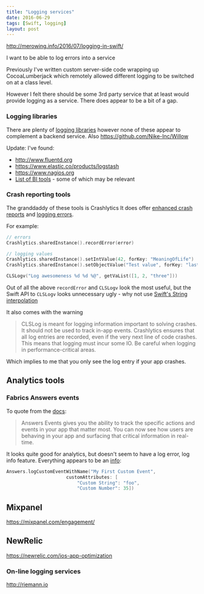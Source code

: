 ```yaml
---
title: "Logging services"
date: 2016-06-29
tags: [Swift, logging]
layout: post
---
```

http://merowing.info/2016/07/logging-in-swift/

I want to be able to log errors into a service

Previously I've written custom server-side code wrapping up CocoaLumberjack which remotely allowed different logging to be switched on at a class level.

However I felt there should be some 3rd party service that at least would provide logging as a service. There does appear to be a bit of a gap.

### Logging libraries
There are plenty of [logging libraries](https://github.com/matteocrippa/awesome-swift#logging) however none of these appear to complement a backend service. Also https://github.com/Nike-Inc/Willow

Update:
I've found:

* http://www.fluentd.org
* https://www.elastic.co/products/logstash
* https://www.nagios.org
* [List of BI tools](https://xebialabs.com/the-ultimate-devops-tool-chest/business-intelligence) - some of which may be relevant



### Crash reporting tools
The granddaddy of these tools is Crashlytics  It does offer [enhanced crash reports](https://docs.fabric.io/apple/crashlytics/enhanced-reports.html) and [logging errors](https://docs.fabric.io/apple/crashlytics/logged-errors.html).

For example:

```swift
// errors
Crashlytics.sharedInstance().recordError(error)

// logging values
Crashlytics.sharedInstance().setIntValue(42, forKey: "MeaningOfLife")
Crashlytics.sharedInstance().setObjectValue("Test value", forKey: "last_UI_action"

CLSLogv("Log awesomeness %d %d %@", getVaList([1, 2, "three"]))
```

Out of all the above `recordError` and `CLSLogv` look the most useful, but the Swift API to `CLSLogv` looks unnecessary ugly - why not use [Swift's String interpolation](https://developer.apple.com/library/ios/documentation/Swift/Conceptual/Swift_Programming_Language/StringsAndCharacters.html)

It also comes with the warning

> CLSLog is meant for logging information important to solving crashes. It should not be used to track in-app events.
> Crashlytics ensures that all log entries are recorded, even if the very next line of code crashes. This means that logging must incur some IO. Be careful when logging in performance-critical areas.

Which implies to me that you only see the log entry if your app crashes.


## Analytics tools

### Fabrics Answers events

To quote from the [docs](https://docs.fabric.io/apple/answers/answers-events.html):

> Answers Events gives you the ability to track the specific actions and events in your app that matter most. You can now see how users are behaving in your app and surfacing that critical information in real-time.

It looks quite good for analytics, but doesn't seem to have a log error, log info feature. Everything appears to be an [info](https://docs.fabric.io/apple/answers/answers-events.html#custom-attributes):

```swift
Answers.logCustomEventWithName("My First Custom Event",
                      customAttributes: [
                          "Custom String": "foo",
                          "Custom Number": 35])
```


## Mixpanel
https://mixpanel.com/engagement/

## NewRelic
https://newrelic.com/ios-app-optimization

### On-line logging services
http://riemann.io
